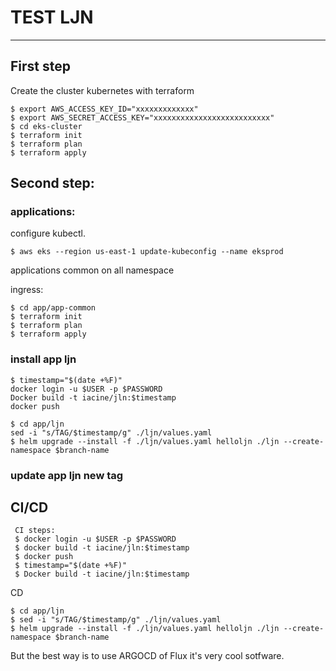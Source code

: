 # TEST LJN
***
## First step

Create the cluster kubernetes with terraform
```
$ export AWS_ACCESS_KEY_ID="xxxxxxxxxxxxx" 
$ export AWS_SECRET_ACCESS_KEY="xxxxxxxxxxxxxxxxxxxxxxxxxx" 
$ cd eks-cluster
$ terraform init
$ terraform plan
$ terraform apply
```

## Second step:

### applications:
configure kubectl.
```
$ aws eks --region us-east-1 update-kubeconfig --name eksprod
```
applications common on all namespace

ingress:
```
$ cd app/app-common
$ terraform init 
$ terraform plan
$ terraform apply
```


### install app ljn
```
$ timestamp="$(date +%F)"
docker login -u $USER -p $PASSWORD
Docker build -t iacine/jln:$timestamp
docker push

$ cd app/ljn
sed -i "s/TAG/$timestamp/g" ./ljn/values.yaml
$ helm upgrade --install -f ./ljn/values.yaml helloljn ./ljn --create-namespace $branch-name
```

### update app ljn new tag


## CI/CD
```
 CI steps:
 $ docker login -u $USER -p $PASSWORD
 $ docker build -t iacine/jln:$timestamp
 $ docker push
 $ timestamp="$(date +%F)"
 $ Docker build -t iacine/jln:$timestamp

```
CD
```
$ cd app/ljn
$ sed -i "s/TAG/$timestamp/g" ./ljn/values.yaml
$ helm upgrade --install -f ./ljn/values.yaml helloljn ./ljn --create-namespace $branch-name
```
But the best way is to use ARGOCD of Flux it's very cool sotfware.
